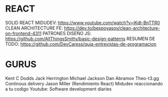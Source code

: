 # REACT

SOLID REACT MIDUDEV: https://www.youtube.com/watch?v=jKdt-BnTTR0
CLEAN ARCHITECTURE FE: https://dev.to/bespoyasov/clean-architecture-on-frontend-4311
PATRONES DISEÑO JS: https://github.com/AllThingsSmitty/basic-design-patterns
RESUMEN DE TODO: https://github.com/DevCaress/guia-entrevistas-de-programacion

# GURUS
Kent C Dodds
Jack Herrington
Michael Jackson
Dan Abramov
Theo-t3.gg
Continous delivery
Jason Miller (Rendimiento React)
Midudev reaccionando a tu codigo
Youtube: Software development diaries
